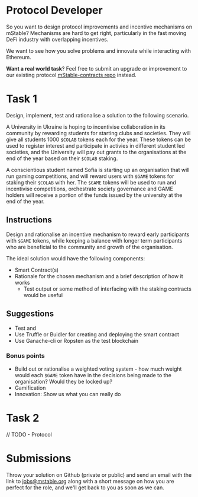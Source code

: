 # Protocol Developer

So you want to design protocol improvements and incentive mechanisms on mStable?
Mechanisms are hard to get right, particularly in the fast moving DeFi industry with overlapping incentives.

We want to see how you solve problems and innovate while interacting with Ethereum.

**Want a real world task**? Feel free to submit an upgrade or improvement to our existing protocol [mStable-contracts repo](https://github.com/mstable/mstable-contracts) instead.

# Task 1

Design, implement, test and rationalise a solution to the following scenario.

A University in Ukraine is hoping to incentivise collaboration in its community by rewarding students for starting clubs and societies. They will give all students 1000 `$COLAB` tokens each for the year. These tokens can be used to register interest and participate in activies in different student led societies, and the University will pay out
grants to the organisations at the end of the year based on their `$COLAB` staking.

A conscientious student named Sofia is starting up an organisation that will run gaming competitions, and will reward users with `$GAME` tokens for staking their `$COLAB` with her. The `$GAME` tokens will be used to run and incentivise competitions, orchestrate society governance and GAME holders will receive a portion of the funds issued by the university at the end of the year.

## Instructions

Design and rationalise an incentive mechanism to reward early participants with `$GAME` tokens, while keeping a balance with longer term participants who are beneficial to the community and growth of the organisation.

The ideal solution would have the following components:

- Smart Contract(s)
- Rationale for the chosen mechanism and a brief description of how it works
  - Test output or some method of interfacing with the staking contracts would be useful

## Suggestions

- Test and
- Use Truffle or Buidler for creating and deploying the smart contract
- Use Ganache-cli or Ropsten as the test blockchain

### Bonus points

- Build out or rationalise a weighted voting system - how much weight would each `$GAME` token have in the decisions being made to the organisation? Would they be locked up?
- Gamification
- Innovation: Show us what you can really do

# Task 2

// TODO - Protocol

# Submissions

Throw your solution on Github (private or public) and send an email with the link to [jobs@mstable.org](mailto:jobs@mstable.org) along with a short message on how you are perfect for the role, and we'll get back to you as soon as we can.
